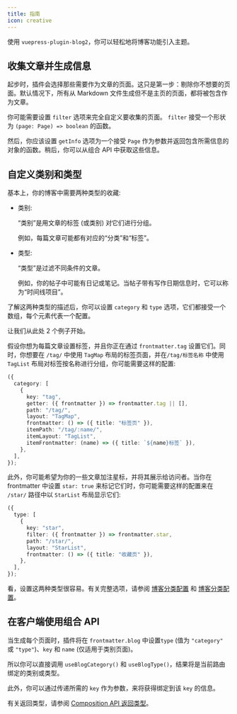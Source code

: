 ```yaml
---
title: 指南
icon: creative
---
```


使用 `vuepress-plugin-blog2`，你可以轻松地将博客功能引入主题。

## 收集文章并生成信息

起步时，插件会选择那些需要作为文章的页面。这只是第一步：剔除你不想要的页面。默认情况下，所有从 Markdown 文件生成但不是主页的页面，都将被包含作为文章。

你可能需要设置 `filter` 选项来完全自定义要收集的页面。 `filter` 接受一个形状为 `(page: Page) => boolean` 的函数。

然后，你应该设置 `getInfo` 选项为一个接受 `Page` 作为参数并返回包含所需信息的对象的函数。稍后，你可以从组合 API 中获取这些信息。

## 自定义类别和类型

基本上，你的博客中需要两种类型的收藏:

- 类别:

  “类别”是用文章的标签 (或类别) 对它们进行分组。

  例如，每篇文章可能都有对应的“分类”和“标签”。

- 类型:

  “类型”是过滤不同条件的文章。

  例如，你的帖子中可能有日记或笔记。当帖子带有写作日期信息时，它可以称为“时间线项目”。

了解这两种类型的描述后，你可以设置 `category` 和 `type` 选项，它们都接受一个数组，每个元素代表一个配置。

让我们从此处 2 个例子开始。

假设你想为每篇文章设置标签，并且你正在通过 `frontmatter.tag` 设置它们。同时，你想要在 `/tag/` 中使用 `TagMap` 布局的标签页面，并在`/tag/标签名称` 中使用 `TagList` 布局对标签按名称进行分组，你可能需要这样的配置:

```ts
({
  category: [
    {
      key: "tag",
      getter: ({ frontmatter }) => frontmatter.tag || [],
      path: "/tag/",
      layout: "TagMap",
      frontmatter: () => ({ title: "标签页" }),
      itemPath: "/tag/:name/",
      itemLayout: "TagList",
      itemFrontmatter: (name) => ({ title: `${name}标签` }),
    },
  ],
});
```

此外，你可能希望为你的一些文章加注星标，并将其展示给访问者。当你在 frontmatter 中设置 `star: true` 来标记它们时，你可能需要这样的配置来在 `/star/` 路径中以 `StarList` 布局显示它们:

```ts
({
  type: [
    {
      key: "star",
      filter: ({ frontmatter }) => frontmatter.star,
      path: "/star/",
      layout: "StarList",
      frontmatter: () => ({ title: "收藏页" }),
    },
  ],
});
```

看，设置这两种类型很容易。有关完整选项，请参阅 [博客分类配置](./config.md#博客分类配置) 和 [博客分类配置](./config.md#博客类型配置)。

## 在客户端使用组合 API

当生成每个页面时，插件将在 `frontmatter.blog` 中设置`type` (值为 `"category"` 或 `"type"`)、`key` 和 `name` (仅适用于类别页面)。

所以你可以直接调用 `useBlogCategory()` 和 `useBlogType()`，结果将是当前路由绑定的类别或类型。

此外，你可以通过传递所需的 `key` 作为参数，来将获得绑定到该 `key` 的信息。

有关返回类型，请参阅 [Composition API 返回类型](./config.md#可组合式-API)。
